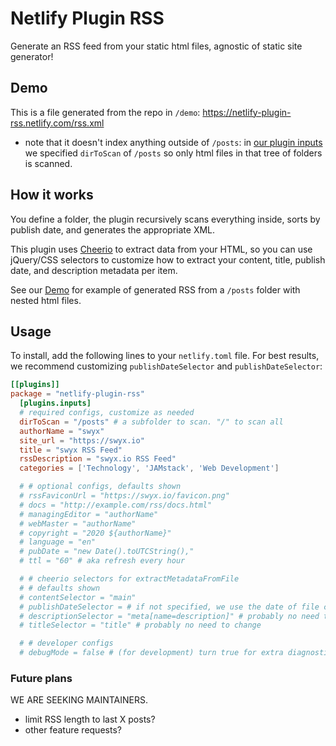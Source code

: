 # Netlify Plugin RSS

Generate an RSS feed from your static html files, agnostic of static site generator!

## Demo

This is a file generated from the repo in `/demo`: https://netlify-plugin-rss.netlify.com/rss.xml

- note that it doesn't index anything outside of `/posts`: in [our plugin inputs](./netlify.toml) we specified `dirToScan` of `/posts` so only html files in that tree of folders is scanned.

## How it works

You define a folder, the plugin recursively scans everything inside, sorts by publish date, and generates the appropriate XML.

This plugin uses [Cheerio](https://github.com/cheeriojs/cheerio) to extract data from your HTML, so you can use jQuery/CSS selectors to customize how to extract your content, title, publish date, and description metadata per item.

See our [Demo](/demo/publishDir) for example of generated RSS from a `/posts` folder with nested html files.

## Usage

To install, add the following lines to your `netlify.toml` file. For best results, we recommend customizing `publishDateSelector` and `publishDateSelector`:

```toml
[[plugins]]
package = "netlify-plugin-rss"
  [plugins.inputs]
  # required configs, customize as needed
  dirToScan = "/posts" # a subfolder to scan. "/" to scan all
  authorName = "swyx"
  site_url = "https://swyx.io"
  title = "swyx RSS Feed"
  rssDescription = "swyx.io RSS Feed"
  categories = ['Technology', 'JAMstack', 'Web Development']

  # # optional configs, defaults shown
  # rssFaviconUrl = "https://swyx.io/favicon.png"
  # docs = "http://example.com/rss/docs.html"
  # managingEditor = "authorName"
  # webMaster = "authorName"
  # copyright = "2020 ${authorName}"
  # language = "en"
  # pubDate = "new Date().toUTCString(),"
  # ttl = "60" # aka refresh every hour

  # # cheerio selectors for extractMetadataFromFile
  # # defaults shown
  # contentSelector = "main"
  # publishDateSelector = # if not specified, we use the date of file creation
  # descriptionSelector = "meta[name=description]" # probably no need to change
  # titleSelector = "title" # probably no need to change

  # # developer configs
  # debugMode = false # (for development) turn true for extra diagnostic logging
```


### Future plans

WE ARE SEEKING MAINTAINERS. 

- limit RSS length to last X posts?
- other feature requests?
